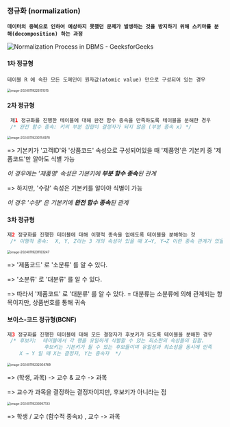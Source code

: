 ### 정규화 (normalization)

**`데이터의 중복으로 인하여 예상하지 못했던 문제가 발생하는 것을 방지하기 위해 스키마를 분해(decomposition) 하는 과정`**

![Normalization Process in DBMS - GeeksforGeeks](https://media.geeksforgeeks.org/wp-content/uploads/20200804110751/normalizationedited.jpg)

#### 1차 정규형

```
테이블 R 에 속한 모든 도메인이 원자값(atomic value) 만으로 구성되어 있는 경우
```

<img src="C:\Users\jungi\AppData\Roaming\Typora\typora-user-images\image-20240119225151315.png" alt="image-20240119225151315" style="zoom:50%;" />



#### 2차 정규형

```java
 제1 정규화를 진행한 테이블에 대해 완전 함수 종속을 만족하도록 테이블을 분해한 경우
 /* 완전 함수 종속: 키의 부분 집합이 결정자가 되지 않음 (부분 종속 x) */
```



<img src="C:\Users\jungi\AppData\Roaming\Typora\typora-user-images\image-20240119230154978.png" alt="image-20240119230154978" style="zoom:50%;" />

=> 기본키가 '고객ID'와 '상품코드' 속성으로 구성되어있을 때 '제품명'은 기본키 중 '제품코드'만 알아도 식별 가능

 *이 경우에는 '제품명' 속성은 기본키에 **부분 함수 종속**된 관계*

=> 하지만, '수량' 속성은 기본키를 알아야 식별이 가능

*이 경우 '수량' 은 기본키에 **완전 함수 종속**된 관계*



#### 3차 정규형

```java
제2 정규화를 진행한 테이블에 대해 이행적 종속을 없애도록 테이블을 분해하는 것
 /* 이행적 종속:  X, Y, Z라는 3 개의 속성이 있을 때 X→Y, Y→Z 이란 종속 관계가 있을 경우, X→Z가 성립 */
```



<img src="C:\Users\jungi\AppData\Roaming\Typora\typora-user-images\image-20240119231103247.png" alt="image-20240119231103247" style="zoom:50%;" />

=> '제품코드' 로 '소분류' 를 알 수 있다.

=> '소분류' 로 '대분류' 를 알 수 있다.

=> 따라서 '제품코드' 로 '대분류' 를 알 수 있다. =  대분류는 소분류에 의해 관계되는 항목이지만, 상품번호를 통해 귀속



#### 보이스-코드 정규형(BCNF)

```java
제3 정규화를 진행한 테이블에 대해 모든 결정자가 후보키가 되도록 테이블을 분해한 경우
 /* 후보키:  테이블에서 각 행을 유일하게 식별할 수 있는 최소한의 속성들의 집합. 
            후보키는 기본키가 될 수 있는 후보들이며 유일성과 최소성을 동시에 만족 
    X → Y 일 때 X는 결정자, Y는 종속자  */
```



<img src="C:\Users\jungi\AppData\Roaming\Typora\typora-user-images\image-20240119232304769.png" alt="image-20240119232304769" style="zoom:50%;" />

=> (학생, 과목) -> 교수  &  교수 -> 과목

=> 교수가 과목을 결정하는 결정자이지만, 후보키가 아니라는 점



<img src="C:\Users\jungi\AppData\Roaming\Typora\typora-user-images\image-20240119233957133.png" alt="image-20240119233957133" style="zoom:50%;" />

=> 학생 / 교수 (함수적 종속x) , 교수 -> 과목
